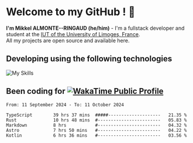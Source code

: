 # Welcome to my GitHub ! 🌃

**I'm Mikkel ALMONTE--RINGAUD (he/him)** - I'm a fullstack developer and student at the [IUT of the University of Limoges, France](https://iut.unilim.fr). \
All my projects are open source and available here.

## Developing using the following technologies

![My Skills](https://skillicons.dev/icons?i=dart,solidjs,pnpm,nodejs,ts,js,vercel,netlify,html,css,rust,astro,git,vue,md,electron,figma,github,bash,bun,cloudflare,py,tailwind,nginx,npm,tauri,vite,zig,yarn,windicss&theme=dark)

## Been coding for [![WakaTime Public Profile](https://wakatime.com/badge/user/0839e595-e07a-435c-8d59-ed95f2a3d6dd.svg?style=flat-square)](https://wakatime.com/@0839e595-e07a-435c-8d59-ed95f2a3d6dd)

<!--START_SECTION:waka-->

```plain
From: 11 September 2024 - To: 11 October 2024

TypeScript        39 hrs 37 mins  #####--------------------   21.35 %
Rust              10 hrs 48 mins  #------------------------   05.83 %
Markdown          8 hrs           #------------------------   04.32 %
Astro             7 hrs 50 mins   #------------------------   04.22 %
Kotlin            6 hrs 36 mins   #------------------------   03.56 %
```

<!--END_SECTION:waka-->
